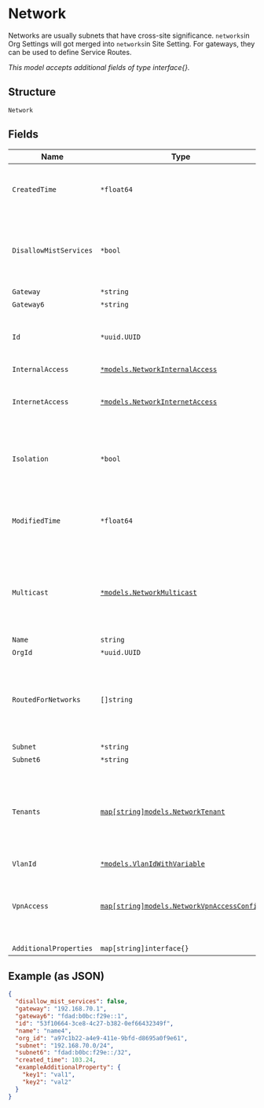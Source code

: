 
# Network

Networks are usually subnets that have cross-site significance. `networks`in Org Settings will got merged into `networks`in Site Setting. For gateways, they can be used to define Service Routes.

*This model accepts additional fields of type interface{}.*

## Structure

`Network`

## Fields

| Name | Type | Tags | Description |
|  --- | --- | --- | --- |
| `CreatedTime` | `*float64` | Optional | When the object has been created, in epoch |
| `DisallowMistServices` | `*bool` | Optional | Whether to disallow Mist Devices in the network<br>**Default**: `false` |
| `Gateway` | `*string` | Optional | - |
| `Gateway6` | `*string` | Optional | - |
| `Id` | `*uuid.UUID` | Optional | Unique ID of the object instance in the Mist Organization |
| `InternalAccess` | [`*models.NetworkInternalAccess`](../../doc/models/network-internal-access.md) | Optional | - |
| `InternetAccess` | [`*models.NetworkInternetAccess`](../../doc/models/network-internet-access.md) | Optional | Whether this network has direct internet access |
| `Isolation` | `*bool` | Optional | Whether to allow clients in the network to talk to each other |
| `ModifiedTime` | `*float64` | Optional | When the object has been modified for the last time, in epoch |
| `Multicast` | [`*models.NetworkMulticast`](../../doc/models/network-multicast.md) | Optional | Whether to enable multicast support (only PIM-sparse mode is supported) |
| `Name` | `string` | Required | - |
| `OrgId` | `*uuid.UUID` | Optional | - |
| `RoutedForNetworks` | `[]string` | Optional | For a Network (usually LAN), it can be routable to other networks (e.g. OSPF) |
| `Subnet` | `*string` | Optional | - |
| `Subnet6` | `*string` | Optional | - |
| `Tenants` | [`map[string]models.NetworkTenant`](../../doc/models/network-tenant.md) | Optional | Property key must be the user/tenant name (i.e. "printer-1") or a Variable (i.e. "{{myvar}}") |
| `VlanId` | [`*models.VlanIdWithVariable`](../../doc/models/containers/vlan-id-with-variable.md) | Optional | - |
| `VpnAccess` | [`map[string]models.NetworkVpnAccessConfig`](../../doc/models/network-vpn-access-config.md) | Optional | Property key is the VPN name. Whether this network can be accessed from vpn |
| `AdditionalProperties` | `map[string]interface{}` | Optional | - |

## Example (as JSON)

```json
{
  "disallow_mist_services": false,
  "gateway": "192.168.70.1",
  "gateway6": "fdad:b0bc:f29e::1",
  "id": "53f10664-3ce8-4c27-b382-0ef66432349f",
  "name": "name4",
  "org_id": "a97c1b22-a4e9-411e-9bfd-d8695a0f9e61",
  "subnet": "192.168.70.0/24",
  "subnet6": "fdad:b0bc:f29e::/32",
  "created_time": 103.24,
  "exampleAdditionalProperty": {
    "key1": "val1",
    "key2": "val2"
  }
}
```

